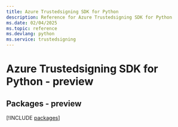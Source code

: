 ```yaml
---
title: Azure Trustedsigning SDK for Python
description: Reference for Azure Trustedsigning SDK for Python
ms.date: 02/04/2025
ms.topic: reference
ms.devlang: python
ms.service: trustedsigning
---
```

# Azure Trustedsigning SDK for Python - preview
## Packages - preview
[!INCLUDE [packages](trustedsigning-index.md)]